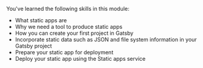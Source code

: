 You've learned the following skills in this module:

- What static apps are
- Why we need a tool to produce static apps
- How you can create your first project in Gatsby
- Incorporate static data such as JSON and file system information in your Gatsby project
- Prepare your static app for deployment
- Deploy your static app using the Static apps service
